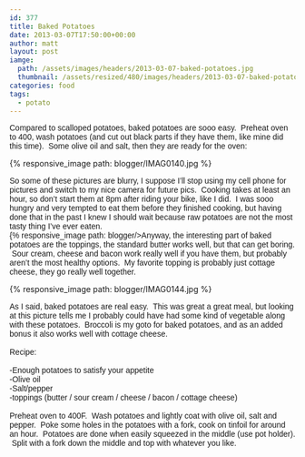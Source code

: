 ```yaml
---
id: 377
title: Baked Potatoes
date: 2013-03-07T17:50:00+00:00
author: matt
layout: post
iamge: 
  path: /assets/images/headers/2013-03-07-baked-potatoes.jpg
  thumbnail: /assets/resized/480/images/headers/2013-03-07-baked-potatoes.jpg
categories: food
tags:
  - potato
---
```

<span style="font-family: Arial, Helvetica, sans-serif;">Compared to scalloped potatoes, baked potatoes are sooo easy. &nbsp;Preheat oven to 400, wash potatoes (and cut out black parts if they have them, like mine did this time). &nbsp;Some olive oil and salt, then they are ready for the oven:


{% responsive_image path: blogger/IMAG0140.jpg %}


<span style="font-family: Arial, Helvetica, sans-serif;">So some of these pictures are blurry, I suppose I&#8217;ll stop using my cell phone for pictures and switch to my nice camera for future pics. &nbsp;Cooking takes at least an hour, so don&#8217;t start them at 8pm after riding your bike, like I did. &nbsp;I was sooo hungry and very tempted to eat them before they finished cooking, but having done that in the past I knew I should wait because raw potatoes are not the most tasty thing I&#8217;ve ever eaten. &nbsp;  
{% responsive_image path: blogger/><span style="font-family: Arial, Helvetica, sans-serif;">Anyway, the interesting part of baked potatoes are the toppings, the standard butter works well, but that can get boring. &nbsp;Sour cream, cheese and bacon work really well if you have them, but probably aren&#8217;t the most healthy options. &nbsp;My favorite topping is probably just cottage cheese, they go really well together. &nbsp;


{% responsive_image path: blogger/IMAG0144.jpg %}

<span style="font-family: Arial, Helvetica, sans-serif;">As I said, baked potatoes are real easy. &nbsp;This was great a great meal, but looking at this picture tells me I probably could have had some kind of vegetable along with these potatoes. &nbsp;Broccoli is my goto for baked potatoes, and as an added bonus it also works well with cottage cheese.</span>  
<span style="font-family: Arial, Helvetica, sans-serif;"><br /></span><span style="font-family: Arial, Helvetica, sans-serif;">Recipe:&nbsp;</span>  
<span style="font-family: Arial, Helvetica, sans-serif;"><br /></span><span style="font-family: Arial, Helvetica, sans-serif;">-Enough potatoes to satisfy your appetite</span>  
<span style="font-family: Arial, Helvetica, sans-serif;">-Olive oil</span>  
<span style="font-family: Arial, Helvetica, sans-serif;">-Salt/pepper</span>  
<span style="font-family: Arial, Helvetica, sans-serif;">-toppings (butter / sour cream / cheese / bacon / cottage cheese)</span>  
<span style="font-family: Arial, Helvetica, sans-serif;"><br /></span><span style="font-family: Arial, Helvetica, sans-serif;">Preheat oven to 400F. &nbsp;Wash potatoes and lightly coat with olive oil, salt and pepper. &nbsp;Poke some holes in the potatoes with a fork, cook on tinfoil for around an hour. &nbsp;Potatoes are done when easily squeezed in the middle (use pot holder). &nbsp;Split with a fork down the middle and top with whatever you like. &nbsp;</span>
